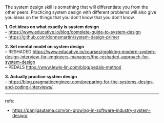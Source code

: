 The system design skill is something that will differentiate you from the other peers. Practicing system design with different problems will also give you ideas on the things that you don’t know that you don’t know.

**1. Get ideas on what exactly is system design**  
– https://www.educative.io/blog/complete-guide-to-system-design  
– https://github.com/donnemartin/system-design-primer

**2. Set mental model on system design**  
– RESHADED https://www.educative.io/courses/grokking-modern-system-design-interview-for-engineers-managers/the-reshaded-approach-for-system-design  
– PEDALS https://www.lewis-lin.com/blog/pedals-method

**3. Actually practice system design**  
– https://blog.pragmaticengineer.com/preparing-for-the-systems-design-and-coding-interviews/


---
refs: 
- https://panjigautama.com/on-growing-in-software-industry-system-design/